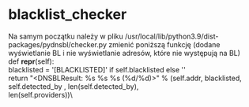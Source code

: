 # blacklist_checker
Na samym początku należy w pliku /usr/local/lib/python3.9/dist-packages/pydnsbl/checker.py zmienić poniższą funkcję (dodane wyświetlanie BL i nie wyświetlanie adresów, które nie występują na BL)\
    def __repr__(self):\
        blacklisted = '[BLACKLISTED]' if self.blacklisted else ''\
        return "<DNSBLResult: %s %s %s (%d/%d)>" % (self.addr, blacklisted, self.detected_by , len(self.detected_by),\
                                                 len(self.providers))\
